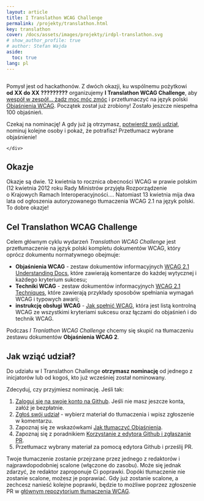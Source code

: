 ```yaml
---
layout: article
title: I Translathon WCAG Challenge
permalink: /projekty/translathon.html
key: translathon
cover: /docs/assets/images/projekty/irdpl-translathon.svg
# show_author_profile: true
# author: Stefan Wajda
aside:
  toc: true
lang: pl  
---
```


<div class="item">
  <div class="item__image">
    <img class="image image--lg" src="../docs/assets/images/projekty/irdpl-translathon.svg" alt=""/>
  </div>
  <div class="item__content">
     <div class="item__description">
      <p>Pomysł jest od hackathonów. Z dwóch okazji, ku wspólnemu pożytkowi <strong>od&nbsp;XX&nbsp;do&nbsp;XX&nbsp;?????????</strong> organizujemy <strong lang="en">I&nbsp;Translathon WCAG Challenge</strong>, aby <a target="_blank" title="Nowe okno" href="https://www.youtube.com/watch?v=hrE27DVGAAU&list=OLAK5uy_m3g36UIrRCh5UriNIYipHmrqiLwwYFAQk&index=14">wespół w&nbsp;zespół&hellip; żądz moc móc zmóc</a> i&nbsp;przetłumaczyć na język polski <a href="https://www.irdpl.pl/translathon/">Objaśnienia WCAG</a>. Początek został już zrobiony! Zostało jeszcze niespełna 100 objaśnień.</p>
	  <p>Czekaj na nominację! A gdy już ją otrzymasz, <a href="https://github.com/irdpl/translathon/issues/1">potwierdź swój udział</a>, nominuj kolejne osoby i&nbsp;pokaż, że potrafisz! Przetłumacz wybrane objaśnienie!</p>

    </div>
  </div>
</div>

<!--more-->

## Okazje
Okazje są dwie. 12&nbsp;kwietnia to rocznica obecności WCAG w prawie polskim (12 kwietnia 2012 roku Rady Ministrów przyjęła Rozporządzenie o&nbsp;Krajowych Ramach Interoperacyjności&hellip;. Natomiast 13&nbsp;kwietnia mija dwa lata od ogłoszenia autoryzowanego tłumaczenia WCAG 2.1 na język polski. To dobre okazje!  

## Cel Translathon WCAG Challenge

Celem głównym cyklu wydarzeń _Translathon WCAG Challenge_ jest przetłumaczenie na język polski kompletu dokumentów WCAG, który oprócz dokumentu normatywnego obejmuje:

- **Objaśnienia WCAG** - zestaw dokumentów informacyjnych [WCAG 2.1 Understanding Docs](https://www.w3.org/WAI/WCAG21/Understanding/), które zawierają komentarze do każdej wytycznej i każdego kryterium sukcesu;
- **Techniki WCAG** - zestaw dokumentów informacyjnych [WCAG 2.1 Techniques](https://www.w3.org/WAI/WCAG21/Techniques/), które zawierają przykłady sposobów spełniania wymagań WCAG i&nbsp;typowych awarii;
- **instrukcję obsługi WCAG** - [Jak spełnić WCAG](https://wcag.lepszyweb.pl), która jest listą kontrolną WCAG ze wszystkimi kryteriami sukcesu oraz łączami do objaśnień i do technik WCAG.

Podczas _I Tranlathon WCAG Challenge_ chcemy się skupić na tłumaczeniu zestawu dokumentów **Objaśnienia WCAG 2**.

## Jak wziąć udział?

Do udziału w I Translathon Challenge **otrzymasz nominację** od jednego z inicjatorów lub od kogoś, kto już wcześniej został nominowany.  

Zdecyduj, czy przyjmiesz nominację. Jeśli tak: 

1. [Zaloguj się na swoje konto na Github](https://github.com/). Jeśli nie masz jeszcze konta, załóż je bezpłatnie.
1. [Zgłoś swój udział](https://github.com/irdpl/translathon/issues/1) - wybierz materiał do tłumaczenia i wpisz zgłoszenie w komentarzu.
1. Zapoznaj się ze wskazówkami [Jak tłumaczyć Objaśnienia](https://github.com/irdpl/translathon/blob/main/jak-tlumaczyc-objasnienia.md).
1. Zapoznaj się z poradnikiem [Korzystanie z edytora Github i zgłaszanie PR](pierwszy-pull-request.html).
1. Przetłumacz wybrany materiał za pomocą edytora Github i prześlij PR.

Twoje tłumaczenie zostanie przejrzane przez jednego z redaktorów i najprawdopodobniej scalone (włączone do zasobu). Może się jednak zdarzyć, że redaktor zaproponuje Ci poprawki. Dopóki tłumaczenie nie zostanie scalone, możesz je poprawiać. Gdy już zostanie scalone, a zechcesz nanieść kolejne poprawki, będzie to możliwe poprzez zgłoszenie PR w&nbsp;[głównym repozytorium tłumaczenia WCAG](https://github.com/irdpl/wcag).  


